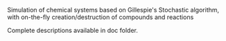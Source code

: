 
Simulation of chemical systems based on Gillespie's Stochastic algorithm, with on-the-fly creation/destruction of compounds and reactions

Complete descriptions available in doc folder.